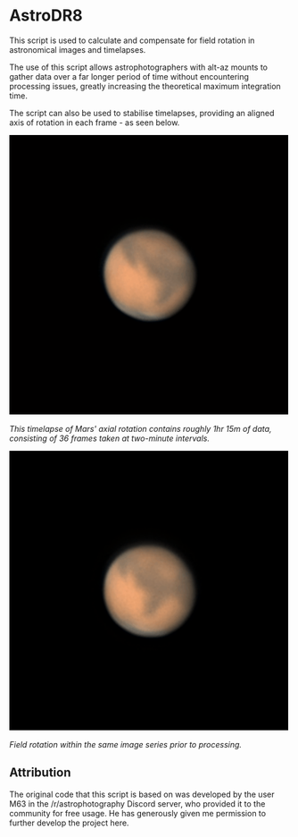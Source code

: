 # AstroDR8
This script is used to calculate and compensate for field rotation in astronomical images and timelapses.

The use of this script allows astrophotographers with alt-az mounts to gather data over a far longer period of time without encountering processing issues, greatly increasing the theoretical maximum integration time.

The script can also be used to stabilise timelapses, providing an aligned axis of rotation in each frame - as seen below.

<img src="https://raw.githubusercontent.com/jaredlandau/AstroDR8/main/example-gifs/2022-12-19-1310_3-U-RGB-Mars_pipp_lapl6_ap68_WD_pipp_defieldrotated.gif" alt="drawing" width="500"/>
<p><i>This timelapse of Mars' axial rotation contains roughly 1hr 15m of data, consisting of 36 frames taken at two-minute intervals.</i></p>

<img src="https://raw.githubusercontent.com/jaredlandau/AstroDR8/main/example-gifs/2022-12-19-1421_4-U-RGB-Mars_pipp_lapl6_ap68_WD_pipp.gif" alt="drawing" width="500"/>
<p><i>Field rotation within the same image series prior to processing.</i></p>

## Attribution
The original code that this script is based on was developed by the user M63 in the /r/astrophotography Discord server, who provided it to the community for free usage. He has generously given me permission to further develop the project here.
